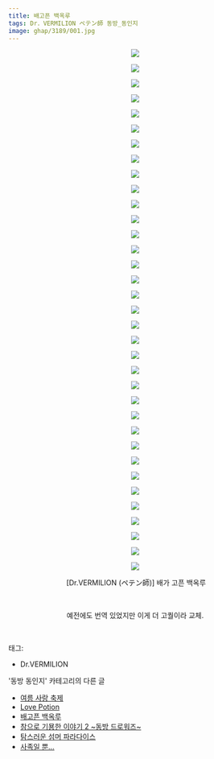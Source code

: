 ```yaml
---
title: 배고픈 백옥루
tags: Dr．VERMILION ペテン師 동방_동인지
image: ghap/3189/001.jpg
---
```

<div class="article">
<p style="text-align: center; clear: none; float: none;"><img src="{{ site.nasurl }}/ghap/3189/001.jpg"/></p>
<p style="text-align: center; clear: none; float: none;"><img src="{{ site.nasurl }}/ghap/3189/002.jpg"/></p>
<p style="text-align: center; clear: none; float: none;"><img src="{{ site.nasurl }}/ghap/3189/003.jpg"/></p>
<p style="text-align: center; clear: none; float: none;"><img src="{{ site.nasurl }}/ghap/3189/004.jpg"/></p>
<p style="text-align: center; clear: none; float: none;"><img src="{{ site.nasurl }}/ghap/3189/005.jpg"/></p>
<p style="text-align: center; clear: none; float: none;"><img src="{{ site.nasurl }}/ghap/3189/006.jpg"/></p>
<p style="text-align: center; clear: none; float: none;"><img src="{{ site.nasurl }}/ghap/3189/007.jpg"/></p>
<p style="text-align: center; clear: none; float: none;"><img src="{{ site.nasurl }}/ghap/3189/008.jpg"/></p>
<p style="text-align: center; clear: none; float: none;"><img src="{{ site.nasurl }}/ghap/3189/009.jpg"/></p>
<p style="text-align: center; clear: none; float: none;"><img src="{{ site.nasurl }}/ghap/3189/010.jpg"/></p>
<p style="text-align: center; clear: none; float: none;"><img src="{{ site.nasurl }}/ghap/3189/011.jpg"/></p>
<p style="text-align: center; clear: none; float: none;"><img src="{{ site.nasurl }}/ghap/3189/012.jpg"/></p>
<p style="text-align: center; clear: none; float: none;"><img src="{{ site.nasurl }}/ghap/3189/013.jpg"/></p>
<p style="text-align: center; clear: none; float: none;"><img src="{{ site.nasurl }}/ghap/3189/014.jpg"/></p>
<p style="text-align: center; clear: none; float: none;"><img src="{{ site.nasurl }}/ghap/3189/015.jpg"/></p>
<p style="text-align: center; clear: none; float: none;"><img src="{{ site.nasurl }}/ghap/3189/016.jpg"/></p>
<p style="text-align: center; clear: none; float: none;"><img src="{{ site.nasurl }}/ghap/3189/017.jpg"/></p>
<p style="text-align: center; clear: none; float: none;"><img src="{{ site.nasurl }}/ghap/3189/018.jpg"/></p>
<p style="text-align: center; clear: none; float: none;"><img src="{{ site.nasurl }}/ghap/3189/019.jpg"/></p>
<p style="text-align: center; clear: none; float: none;"><img src="{{ site.nasurl }}/ghap/3189/020.jpg"/></p>
<p style="text-align: center; clear: none; float: none;"><img src="{{ site.nasurl }}/ghap/3189/021.jpg"/></p>
<p style="text-align: center; clear: none; float: none;"><img src="{{ site.nasurl }}/ghap/3189/022.jpg"/></p>
<p style="text-align: center; clear: none; float: none;"><img src="{{ site.nasurl }}/ghap/3189/023.jpg"/></p>
<p style="text-align: center; clear: none; float: none;"><img src="{{ site.nasurl }}/ghap/3189/024.jpg"/></p>
<p style="text-align: center; clear: none; float: none;"><img src="{{ site.nasurl }}/ghap/3189/025.jpg"/></p>
<p style="text-align: center; clear: none; float: none;"><img src="{{ site.nasurl }}/ghap/3189/026.jpg"/></p>
<p style="text-align: center; clear: none; float: none;"><img src="{{ site.nasurl }}/ghap/3189/027.jpg"/></p>
<p style="text-align: center; clear: none; float: none;"><img src="{{ site.nasurl }}/ghap/3189/028.jpg"/></p>
<p style="text-align: center; clear: none; float: none;"><img src="{{ site.nasurl }}/ghap/3189/029.jpg"/></p>
<p style="text-align: center; clear: none; float: none;"><img src="{{ site.nasurl }}/ghap/3189/030.jpg"/></p>
<p style="text-align: center; clear: none; float: none;"><img src="{{ site.nasurl }}/ghap/3189/031.jpg"/></p>
<p style="text-align: center; clear: none; float: none;"><img src="{{ site.nasurl }}/ghap/3189/032.jpg"/></p>
<p style="text-align: center; clear: none; float: none;"><img src="{{ site.nasurl }}/ghap/3189/033.jpg"/></p>
<p style="text-align: center; clear: none; float: none;"><img src="{{ site.nasurl }}/ghap/3189/034.jpg"/></p>
<p style="text-align: center; clear: none; float: none;"><img src="{{ site.nasurl }}/ghap/3189/035.jpg"/></p>
<p style="text-align: center; clear: none; float: none;"> [Dr.VERMILION (ペテン師)] 배가 고픈 백옥루</p>
<p style="text-align: center; clear: none; float: none;"><br/></p>
<p style="text-align: center; clear: none; float: none;">예전에도 번역 있었지만 이게 더 고퀄이라 교체.</p>
<p><br/></p>
</div><div class="tagTrail">
<p>태그: </p>
<ul>
<li>Dr.VERMILION</li>
</ul>
</div><div class="another">
<p>'동방 동인지' 카테고리의 다른 글</p>
<ul>
<li><a href="/2017-04-19-ghap_3191">여름 사랑 축제</a></li>
<li><a href="/2017-04-19-ghap_3190">Love Potion</a></li>
<li><a href="/2017-04-19-ghap_3189">배고픈 백옥루</a></li>
<li><a href="/2017-04-19-ghap_3188">참으로 기묭한 이야기 2 ~동방 드로워즈~</a></li>
<li><a href="/2017-04-19-ghap_3187">탐스러운 섬머 파라다이스</a></li>
<li><a href="/2017-04-19-ghap_3186">사족일 뿐...</a></li>
</ul>
</div><div class="cb_module cb_fluid">
<div class="cb_wrt cb_profile">
</div><!-- commentList close -->
</div>